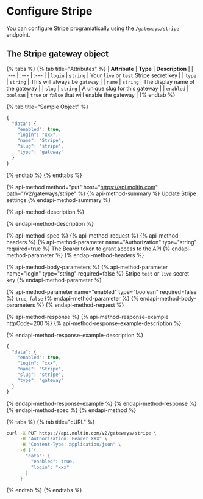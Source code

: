 # Configure Stripe

You can configure Stripe programatically using the `/gateways/stripe` endpoint.

## The Stripe gateway object

{% tabs %}
{% tab title="Attributes" %}
| **Attribute** | **Type** | **Description** |
| :--- | :--- | :--- |
| `login` | `string` | Your `live` or `test` Stripe secret key |
| `type` | `string` | This will always be `gateway` |
| `name` | `string` | The display name of the gateway |
| `slug` | `string` | A unique slug for this gateway |
| `enabled` | `boolean` | `true` or `false` that will enable the gateway |
{% endtab %}

{% tab title="Sample Object" %}
```javascript
{
  "data": {
    "enabled": true,
    "login": "xxx",
    "name": "Stripe",
    "slug": "stripe",
    "type": "gateway"
  }
}
```
{% endtab %}
{% endtabs %}

{% api-method method="put" host="https://api.moltin.com" path="/v2/gateways/stripe" %}
{% api-method-summary %}
Update Stripe settings
{% endapi-method-summary %}

{% api-method-description %}

{% endapi-method-description %}

{% api-method-spec %}
{% api-method-request %}
{% api-method-headers %}
{% api-method-parameter name="Authorization" type="string" required=true %}
The Bearer token to grant access to the API
{% endapi-method-parameter %}
{% endapi-method-headers %}

{% api-method-body-parameters %}
{% api-method-parameter name="login" type="string" required=false %}
Stripe `test` or `live` secret key
{% endapi-method-parameter %}

{% api-method-parameter name="enabled" type="boolean" required=false %}
`true`, `false`
{% endapi-method-parameter %}
{% endapi-method-body-parameters %}
{% endapi-method-request %}

{% api-method-response %}
{% api-method-response-example httpCode=200 %}
{% api-method-response-example-description %}

{% endapi-method-response-example-description %}

```javascript
{
  "data": {
    "enabled": true,
    "login": "xxx",
    "name": "Stripe",
    "slug": "stripe",
    "type": "gateway"
  }
}
```
{% endapi-method-response-example %}
{% endapi-method-response %}
{% endapi-method-spec %}
{% endapi-method %}

{% tabs %}
{% tab title="cURL" %}
```bash
curl -X PUT https://api.moltin.com/v2/gateways/stripe \
     -H "Authorization: Bearer XXX" \
     -H "Content-Type: application/json" \
     -d $'{
       "data": {
         "enabled": true,
         "login": "xxx"
       }
     }'
```
{% endtab %}
{% endtabs %}

